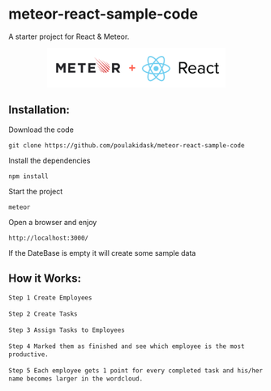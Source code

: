 # meteor-react-sample-code
A starter project for React &amp; Meteor. 

<p align="center">
  <img width="70%" src="public/images/meteor-react.png" alt="Meteor-React logo"/>
</p>

## Installation:

Download the code <br/>
```
git clone https://github.com/poulakidask/meteor-react-sample-code
```

Install the dependencies  <br/>
```
npm install
```

Start the project <br/>
```
meteor 
```

Open a browser and enjoy <br/>
```
http://localhost:3000/    
```

If the DateBase is empty it will create some sample data

## How it Works:

```
Step 1 Create Employees  

Step 2 Create Tasks  

Step 3 Assign Tasks to Employees  

Step 4 Marked them as finished and see which employee is the most productive. 

Step 5 Each employee gets 1 point for every completed task and his/her name becomes larger in the wordcloud.

```

